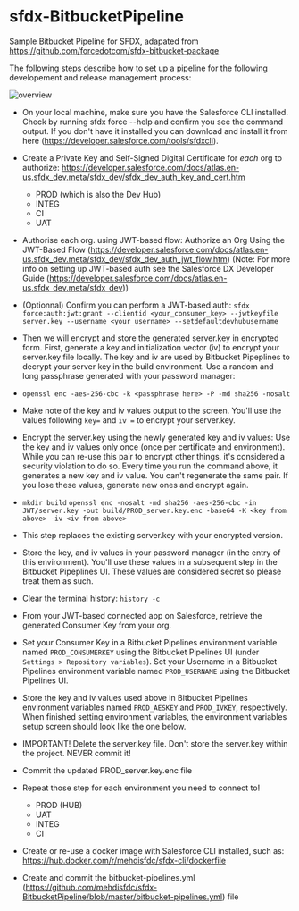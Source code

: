 # sfdx-BitbucketPipeline

Sample Bitbucket Pipeline for SFDX, adapated from https://github.com/forcedotcom/sfdx-bitbucket-package


The following steps describe how to set up a pipeline for the following developement and release management process:

![overview](https://github.com/mehdisfdc/sfdx-BitbucketPipeline/blob/master/img/overview.png "Overview")


* On your local machine, make sure you have the Salesforce CLI installed. Check by running sfdx force --help and confirm you see the command output. If you don't have it installed you can download and install it from here (https://developer.salesforce.com/tools/sfdxcli).

* Create a Private Key and Self-Signed Digital Certificate for *each* org to authorize: https://developer.salesforce.com/docs/atlas.en-us.sfdx_dev.meta/sfdx_dev/sfdx_dev_auth_key_and_cert.htm
    * PROD (which is also the Dev Hub)
    * INTEG
    * CI
    * UAT
    
* Authorise each org. using JWT-based flow: Authorize an Org Using the JWT-Based Flow (https://developer.salesforce.com/docs/atlas.en-us.sfdx_dev.meta/sfdx_dev/sfdx_dev_auth_jwt_flow.htm) (Note: For more info on setting up JWT-based auth see the Salesforce DX Developer Guide (https://developer.salesforce.com/docs/atlas.en-us.sfdx_dev.meta/sfdx_dev))

* (Optionnal) Confirm you can perform a JWT-based auth: `sfdx force:auth:jwt:grant --clientid <your_consumer_key> --jwtkeyfile server.key --username <your_username> --setdefaultdevhubusername`

* Then we will encrypt and store the generated server.key in encrypted form. First, generate a key and initialization vector (iv) to encrypt your server.key file locally. The key and iv are used by Bitbucket Pipeplines to decrypt your server key in the build environment. Use a random and long passphrase generated with your password manager:
* `openssl enc -aes-256-cbc -k <passphrase here> -P -md sha256 -nosalt`
* Make note of the key and iv values output to the screen. You'll use the values following `key=` and `iv =` to encrypt your server.key.

* Encrypt the server.key using the newly generated key and iv values: Use the key and iv values only once (once per certificate and environment). While you can re-use this pair to encrypt other things, it's considered a security violation to do so. Every time you run the command above, it generates a new key and iv value. You can't regenerate the same pair. If you lose these values, generate new ones and encrypt again.
* `mkdir build`
    `openssl enc -nosalt -md sha256 -aes-256-cbc -in JWT/server.key -out build/PROD_server.key.enc -base64 -K <key from above> -iv <iv from above>`
* This step replaces the existing server.key with your encrypted version.
  
* Store the key, and iv values in your password manager (in the entry of this environment). You'll use these values in a subsequent step in the Bitbucket Pipeplines UI. These values are considered secret so please treat them as such.

* Clear the terminal history: `history -c`

* From your JWT-based connected app on Salesforce, retrieve the generated Consumer Key from your org.

* Set your Consumer Key in a Bitbucket Pipelines environment variable named `PROD_CONSUMERKEY` using the Bitbucket Pipelines UI (under `Settings > Repository variables`). Set your Username in a Bitbucket Pipelines environment variable named `PROD_USERNAME` using the Bitbucket Pipelines UI. 

* Store the key and iv values used above in Bitbucket Pipelines environment variables named `PROD_AESKEY` and `PROD_IVKEY`, respectively. When finished setting environment variables, the environment variables setup screen should look like the one below.

* IMPORTANT! Delete the server.key file. Don't store the server.key within the project. NEVER commit it!

* Commit the updated PROD_server.key.enc file

* Repeat those step for each environment you need to connect to!
    * PROD (HUB)
    * UAT
    * INTEG
    * CI
    
* Create or re-use a docker image with Salesforce CLI installed, such as:  https://hub.docker.com/r/mehdisfdc/sfdx-cli/dockerfile

* Create and commit the bitbucket-pipelines.yml (https://github.com/mehdisfdc/sfdx-BitbucketPipeline/blob/master/bitbucket-pipelines.yml) file

